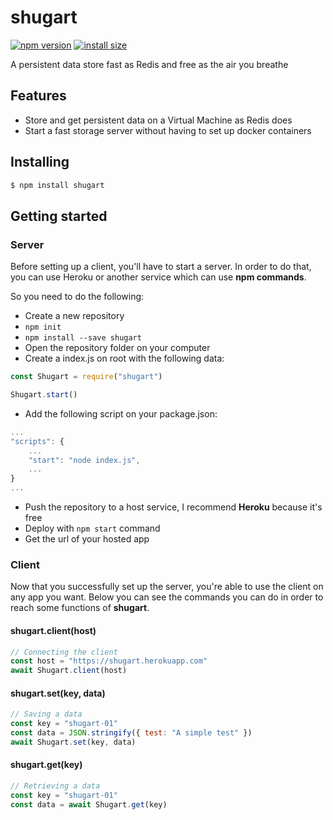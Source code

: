 # shugart

[![npm version](https://img.shields.io/npm/v/shugart.svg?style=flat-square)](https://www.npmjs.org/package/shugart)
[![install size](https://packaagephobia.now.sh/badge?p=shugart)](https://packagephobia.now.sh/result?p=shugart)

A persistent data store fast as Redis and free as the air you breathe

## Features

- Store and get persistent data on a Virtual Machine as Redis does
- Start a fast storage server without having to set up docker containers

## Installing

```bash
$ npm install shugart
```

## Getting started

### Server

Before setting up a client, you'll have to start a server. In order to do that, you can use Heroku or another service which can use **npm commands**.

So you need to do the following:

- Create a new repository
- `npm init`
- `npm install --save shugart`
- Open the repository folder on your computer
- Create a index.js on root with the following data:

```js
const Shugart = require("shugart")

Shugart.start()
```

- Add the following script on your package.json:

```js
...
"scripts": {
	...
	"start": "node index.js",
	...
}
...
```

- Push the repository to a host service, I recommend **Heroku** because it's free
- Deploy with `npm start` command
- Get the url of your hosted app

### Client

Now that you successfully set up the server, you're able to use the client on any app you want. Below you can see the commands you can do in order to reach some functions of **shugart**.

#### shugart.client(host)

```js
// Connecting the client
const host = "https://shugart.herokuapp.com"
await Shugart.client(host)
```

#### shugart.set(key, data)

```js
// Saving a data
const key = "shugart-01"
const data = JSON.stringify({ test: "A simple test" })
await Shugart.set(key, data)
```

#### shugart.get(key)

```js
// Retrieving a data
const key = "shugart-01"
const data = await Shugart.get(key)
```
